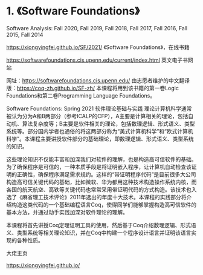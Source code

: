 # 1. 《Software Foundations》




Software Analysis: Fall 2020, Fall 2019, Fall 2018, Fall 2017, Fall 2016, Fall 2015, Fall 2014

https://xiongyingfei.github.io/SF/2021/
《Software Foundations》，在线书籍


https://softwarefoundations.cis.upenn.edu/current/index.html 英文电子书网站


网址：https://softwarefoundations.cis.upenn.edu/
由志愿者维护的中文翻译版：https://coq-zh.github.io/SF-zh/
本课程将用到该书籍的第一卷Logic Foundations和第二卷Programming Language Foundations。

Software Foundations: Spring 2021
软件理论基础与实践
理论计算机科学通常被认为分为A和B两部分（参考ICALP的CFP），A主要是计算相关的理论，包括自动机、算法复杂度等；B主要是软件相关的理论，包括数理逻辑、形式语义、类型系统等。部分国内学者也通俗的将这两部分称为“美式计算机科学”和“欧式计算机科学”。本课程主要讲授软件部分的基础理论，即数理逻辑、形式语义、类型系统的知识。

这些理论知识不仅能丰富和加深我们对软件的理解，也是构造高可信软件的基础。为了确保程序是可信的，一种本质手段是将证明嵌入程序，让计算机自动检查该证明的正确性，确保程序满足需求规约。这样的“带证明程序代码”是目前很多大公司构造高可信关键代码的基础，比如微软、华为都用这种技术构造操作系统内核，而各国的航天航空、高铁等关键代码也常常采用带证明代码的方式构造。该技术也入选了《麻省理工技术评论》2011年选出的年度十大技术。本课程的实践部分将介绍构造这类代码的一个基础编程语言Coq，使得同学们能够掌握构造高可信软件的基本方法，并通过动手实践加深对软件理论的理解。

本课程将首先讲授Coq定理证明工具的使用，然后基于Coq介绍数理逻辑、形式语义、类型系统等相关理论知识，并在Coq中构建一个程序设计语言并证明该语言实现的各种性质。


大佬主页

https://xiongyingfei.github.io/


























